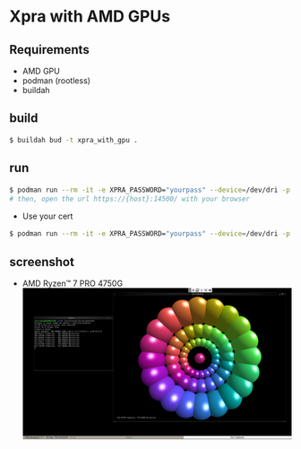# Xpra with AMD GPUs

## Requirements

- AMD GPU
- podman (rootless)
- buildah

## build

```bash
$ buildah bud -t xpra_with_gpu .
```

## run

```bash
$ podman run --rm -it -e XPRA_PASSWORD="yourpass" --device=/dev/dri -p 14500:14500 xpra_with_gpu
# then, open the url https://{host}:14500/ with your browser
```

- Use your cert
```bash
$ podman run --rm -it -e XPRA_PASSWORD="yourpass" --device=/dev/dri -p 14500:14500 -v $(pwd)/your-cert.pem:/work/ssl-cert.pem:ro xpra_with_gpu
```

## screenshot

- AMD Ryzen™ 7 PRO 4750G
![](./screenshot.png)


